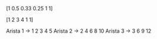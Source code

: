 
[1 0.5 0.33 0.25 1 1]

[1 2 3 4 1 1]

Arista 1 -> 1 2 3 4 5
Arista 2 -> 2 4 6 8 10
Arista 3 -> 3 6 9 12
